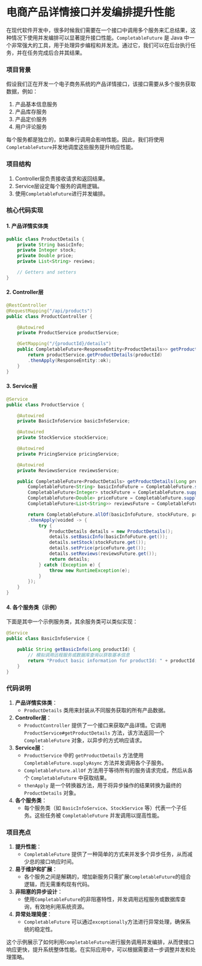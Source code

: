 # 电商产品详情接口并发编排提升性能

在现代软件开发中，很多时候我们需要在一个接口中调用多个服务来汇总结果，这种情况下使用并发编排可以显著提升接口性能。`CompletableFuture` 是 Java 中一个非常强大的工具，用于处理异步编程和并发流。通过它，我们可以在后台执行任务，并在任务完成后合并其结果。

### 项目背景

假设我们正在开发一个电子商务系统的产品详情接口，该接口需要从多个服务获取数据，例如：

1. 产品基本信息服务
2. 产品库存服务
3. 产品定价服务
4. 用户评论服务

每个服务都是独立的，如果串行调用会影响性能。因此，我们将使用`CompletableFuture`并发地调度这些服务提升响应性能。

### 项目结构

1. Controller层负责接收请求和返回结果。
2. Service层设定每个服务的调用逻辑。
3. 使用`CompletableFuture`进行并发编排。

### 核心代码实现

#### 1. 产品详情实体类

```java
public class ProductDetails {  
    private String basicInfo;  
    private Integer stock;  
    private Double price;  
    private List<String> reviews;  

    // Getters and setters  
}
```

#### 2. Controller层

```java
@RestController  
@RequestMapping("/api/products")  
public class ProductController {  

    @Autowired  
    private ProductService productService;  

    @GetMapping("/{productId}/details")  
    public CompletableFuture<ResponseEntity<ProductDetails>> getProductDetails(@PathVariable Long productId) {  
        return productService.getProductDetails(productId)  
        .thenApply(ResponseEntity::ok);  
    }  
}
```

#### 3. Service层

```java
@Service  
public class ProductService {  

    @Autowired  
    private BasicInfoService basicInfoService;  

    @Autowired  
    private StockService stockService;  

    @Autowired  
    private PricingService pricingService;  

    @Autowired  
    private ReviewsService reviewsService;  

    public CompletableFuture<ProductDetails> getProductDetails(Long productId) {  
        CompletableFuture<String> basicInfoFuture = CompletableFuture.supplyAsync(() -> basicInfoService.getBasicInfo(productId));  
        CompletableFuture<Integer> stockFuture = CompletableFuture.supplyAsync(() -> stockService.getStock(productId));  
        CompletableFuture<Double> priceFuture = CompletableFuture.supplyAsync(() -> pricingService.getPrice(productId));  
        CompletableFuture<List<String>> reviewsFuture = CompletableFuture.supplyAsync(() -> reviewsService.getReviews(productId));  

        return CompletableFuture.allOf(basicInfoFuture, stockFuture, priceFuture, reviewsFuture)  
        .thenApply(voided -> {  
            try {  
                ProductDetails details = new ProductDetails();  
                details.setBasicInfo(basicInfoFuture.get());  
                details.setStock(stockFuture.get());  
                details.setPrice(priceFuture.get());  
                details.setReviews(reviewsFuture.get());  
                return details;  
            } catch (Exception e) {  
                throw new RuntimeException(e);  
            }  
        });  
    }  
}
```

#### 4. 各个服务类（示例）

下面是其中一个示例服务类，其余服务类可以类似实现：

```java
@Service  
public class BasicInfoService {  

    public String getBasicInfo(Long productId) {  
        // 模拟调用远程服务或数据库查询以获取基本信息  
        return "Product basic information for productId: " + productId;  
    }  
}
```

### 代码说明

1. **产品详情实体类**：
    - `ProductDetails` 类用来封装从不同服务获取的所有产品数据。
2. **Controller层**：
    - `ProductController` 提供了一个接口来获取产品详情。它调用 `ProductService#getProductDetails` 方法，该方法返回一个 `CompletableFuture` 对象，以异步的方式响应请求。
3. **Service层**：
    - `ProductService` 中的 `getProductDetails` 方法使用 `CompletableFuture.supplyAsync` 方法并发调用各个子服务。
    - `CompletableFuture.allOf` 方法用于等待所有的服务请求完成，然后从各个 `CompletableFuture` 中获取结果。
    - `thenApply` 是一个转换器方法，用于将异步操作的结果转换为最终的 `ProductDetails` 对象。
4. **各个服务类**：
    - 每个服务类（如 `BasicInfoService`、`StockService` 等）代表一个子任务。这些任务被 `CompletableFuture` 并发调用以提高性能。

### 项目亮点

1. **提升性能**：
    - `CompletableFuture` 提供了一种简单的方式来并发多个异步任务，从而减少总的接口响应时间。
2. **易于维护和扩展**：
    - 各个服务之间是解耦的，增加新服务只需扩展`CompletableFuture`的组合逻辑，而无需重构现有代码。
3. **非阻塞的异步设计**：
    - 使用`CompletableFuture`的非阻塞特性，并发调用远程服务或数据库查询，有效地利用系统资源。
4. **异常处理简便**：
    - `CompletableFuture` 可以通过`exceptionally`方法进行异常处理，确保系统的稳定性。

这个示例展示了如何利用`CompletableFuture`进行服务调用并发编排，从而使接口响应更快，提升系统整体性能。在实际应用中，可以根据需要进一步调整并发和处理策略。
